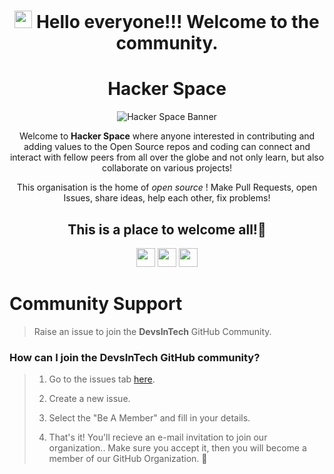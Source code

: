 <div align="center">

 # <img src="https://media.giphy.com/media/hvRJCLFzcasrR4ia7z/giphy.gif" width="28"> Hello everyone!!! Welcome to the community.
<!-- ![Twitter Banner (1)](https://user-images.githubusercontent.com/65373279/148280039-301b677b-74e7-49f8-af75-15e7c9253d74.png) -->


    
<h1>Hacker Space</h1>
<!--
<h3><em>Opportunities are endless!! You just have to come up on the stage and do some hard work to grab it!!💪</em></h3>

 <img height="300" src="https://user-images.githubusercontent.com/79099734/211166582-3d039c79-2b39-4243-8979-83a0e13c7dfa.png">
-->

![Hacker Space Banner](hacker_space_banner.png)

Welcome to **Hacker Space** where anyone interested in contributing and adding values to the Open Source repos and coding can connect and interact with fellow peers from all over the globe and not only learn, but also collaborate on various projects!
 
 <p align="center"> This organisation is the home of <i> open source </i> ! Make Pull Requests, open Issues, share ideas, help each other, fix problems! </p>

<h2 align="center"> This is a place to welcome all!🥳</h2>
</div>

<p align="center">
<!--   for e-mail button -->
<!-- <a href="mailto:#" style="text-decoration:none">
  <img height="30" src = "https://img.shields.io/badge/gmail-c14438?&style=for-the-badge&logo=gmail&logoColor=white">
</a> -->
<!--   for discord button -->
<!--   <a href="https://discord.com/invite/g7FmxB9uZp" style="text-decoration:none">
  <img height="30" src="https://img.shields.io/badge/discord-darkblue.svg?&style=for-the-badge&logo=discord&logoColor=white" />
</a> -->
<!--   for website button -->
<!-- <a href="http://designandcode.netlify.app/" style="text-decoration:none">
  <img height="30" src = "https://img.shields.io/badge/website-c14438?&style=for-the-badge&logo=internet&logoColor=white">
</a> -->
<!--   for linkedin button -->
<!-- <a href="https://www.linkedin.com/company/devsintech-community/" style="text-decoration:none">
  <img height="30" src="https://img.shields.io/badge/linkedin-blue.svg?&style=for-the-badge&logo=linkedin&logoColor=white" />
</a> -->
<!--   for github button -->
<a href="https://github.com/Hackerspace2023" style="text-decoration:none">
  <img height="30" src="https://img.shields.io/badge/Github-grey.svg?&style=for-the-badge&logo=Github&logoColor=white" />
</a>
<!--   for twitter button -->
 <a href="https://twitter.com/_hackerspace_" style="text-decoration:none">
  <img height="30" src="https://img.shields.io/badge/twitter-blue.svg?&style=for-the-badge&logo=Twitter&logoColor=white" />
</a>
<!--   for instagram button -->
<a href="https://www.instagram.com/_hackerspace_msit_/" style="text-decoration:none">
  <img height="30" src = "https://img.shields.io/badge/Instagram-%23E4405F.svg?&style=for-the-badge&logo=Instagram&logoColor=white">
</a>
<!--   for youtube button -->
<!-- <a href="https://www.youtube.com/channel/UCsuzc8lqAbgUYo4yzpjtfSw?sub_confirmation=1" style="text-decoration:none">
  <img height="30" src = "https://img.shields.io/badge/YouTube-%23E20036.svg?&style=for-the-badge&logo=YouTube&logoColor=white">
</a> -->
  
<!-- </div> -->

<br />

# Community Support

> Raise an issue to join the **DevsInTech** GitHub Community.

### How can I join the DevsInTech GitHub community?

> 1. Go to the issues tab [here](https://github.com/devs-in-tech/join-the-community/issues/).
>   
> 2. Create a new issue.
> 
> 3. Select the "Be A Member" and fill in your details.
> 
> 4. That's it! You'll recieve an e-mail invitation to join our organization.. Make sure you accept it, then you will become a member of our GitHub Organization. 🎉

  
  
<!-- ### How do I set the membership to public?

> 1. Navigate to our GitHub community page: https://github.com/devs-in-tech
>   
> 2. Click on the people header or click [here](https://github.com/orgs/devs-in-tech/people) : <br>
>   
> <img width="222" alt="people" src="https://user-images.githubusercontent.com/79099734/154269777-92c063af-c60f-4104-81c0-0e4880644127.png"> <br>
>   
> 3. Enter your github username in the searchbar: <br>
>   
> <img width="233" alt="searchbar" src="https://user-images.githubusercontent.com/65373279/133414391-f26a56a3-2b0a-47ba-a598-37fb30ead5eb.PNG"> <br>
>   
> 4. Check if it is `Private` (the default) and set it to `Public`: <br>
>   
> <img width="639" alt="makepublic" src="https://user-images.githubusercontent.com/79099734/154270649-673493ee-0dfb-4025-947c-e2c3a92f20d9.png"> <br>
   -->
  
  
<!-- ## Socials -->

<!-- > Join our Discord community [here](https://discord.com/invite/g7FmxB9uZp)    -->
<!-- > Subscribe to our YouTube channel [here](https://www.youtube.com/channel/UCsuzc8lqAbgUYo4yzpjtfSw?sub_confirmation=1) -->

<!-- <a href="https://discord.com/invite/g7FmxB9uZp">👋 Join our Discord community <strong>DevsInTech</strong> </a> -->
